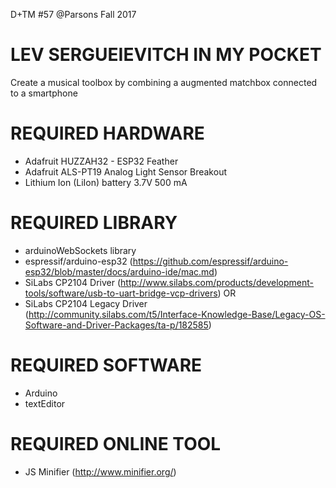 D+TM #57 @Parsons Fall 2017

# LEV SERGUEIEVITCH IN MY POCKET
Create a musical toolbox by combining a augmented matchbox connected to a smartphone

# REQUIRED HARDWARE
  - Adafruit HUZZAH32 - ESP32 Feather
  - Adafruit ALS-PT19 Analog Light Sensor Breakout
  - Lithium Ion (LiIon) battery 3.7V 500 mA

# REQUIRED LIBRARY
  - arduinoWebSockets library
  - espressif/arduino-esp32 (https://github.com/espressif/arduino-esp32/blob/master/docs/arduino-ide/mac.md)
  - SiLabs CP2104 Driver (http://www.silabs.com/products/development-tools/software/usb-to-uart-bridge-vcp-drivers)
    OR
  - SiLabs CP2104 Legacy Driver (http://community.silabs.com/t5/Interface-Knowledge-Base/Legacy-OS-Software-and-Driver-Packages/ta-p/182585)

# REQUIRED SOFTWARE
  - Arduino
  - textEditor

# REQUIRED ONLINE TOOL
  - JS Minifier (http://www.minifier.org/)
